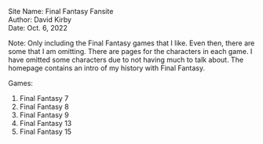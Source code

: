 Site Name: Final Fantasy Fansite <br>
Author: David Kirby<br>
Date: Oct. 6, 2022

Note: Only including the Final Fantasy games that I like. Even then, there are some that I am omitting. There are pages for the characters in each game. I have omitted some characters due to not having much to talk about. The homepage contains an intro of my history with Final Fantasy.

Games: 
1. Final Fantasy 7
2. Final Fantasy 8
3. Final Fantasy 9
4. Final Fantasy 13
5. Final Fantasy 15

